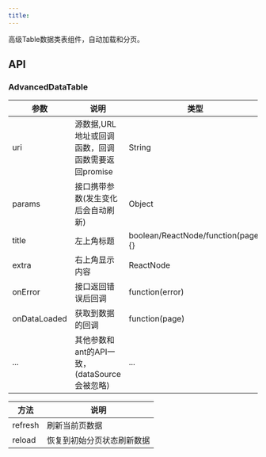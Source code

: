 ```yaml
---
title:
---
```


高级Table数据类表组件，自动加载和分页。

## API

### AdvancedDataTable

| 参数      | 说明                                      | 类型         | 默认值 |
|----------|------------------------------------------|-------------|-------|
| uri | 源数据,URL地址或回调函数，回调函数需要返回promise | String|Function | - |
| params | 接口携带参数(发生变化后会自动刷新) | Object | - |
| title    | 左上角标题        | boolean/ReactNode/function(page){}  | true |
| extra       | 右上角显示内容          | ReactNode  | null |
| onError     | 接口返回错误后回调  | function(error)  | - |
| onDataLoaded     | 获取到数据的回调  | function(page)  | - |
| ... | 其他参数和ant的API一致，(dataSource会被忽略)| ... | - |

| 方法   | 说明
|----------|------------------------------------------|
| refresh | 刷新当前页数据 |
| reload | 恢复到初始分页状态刷新数据 |
